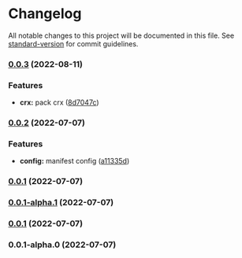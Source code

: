 # Changelog

All notable changes to this project will be documented in this file. See [standard-version](https://github.com/conventional-changelog/standard-version) for commit guidelines.

### [0.0.3](https://github.com/singcl/vite-crx-vue-ks/compare/v0.0.2...v0.0.3) (2022-08-11)


### Features

* **crx:** pack crx ([8d7047c](https://github.com/singcl/vite-crx-vue-ks/commit/8d7047cf277e48b81312358bc9ca8a236f2e30a7))

### [0.0.2](https://github.com/singcl/vite-crx-vue-ks/compare/v0.0.1-alpha.1...v0.0.2) (2022-07-07)


### Features

* **config:** manifest config ([a11335d](https://github.com/singcl/vite-crx-vue-ks/commit/a11335df8f68bc52f75530102b69e0d6b0f21be4))

### [0.0.1](///compare/v0.0.1-alpha.1...v0.0.1) (2022-07-07)

### [0.0.1-alpha.1](///compare/v0.0.1...v0.0.1-alpha.1) (2022-07-07)

### [0.0.1](///compare/v0.0.1-alpha.0...v0.0.1) (2022-07-07)

### 0.0.1-alpha.0 (2022-07-07)
